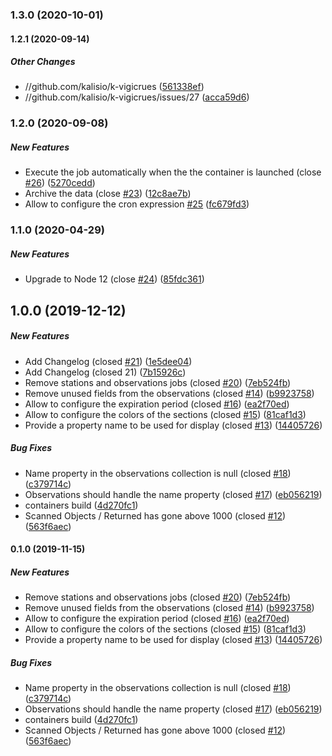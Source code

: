### 1.3.0 (2020-10-01)

#### 1.2.1 (2020-09-14)

##### Other Changes

* //github.com/kalisio/k-vigicrues ([561338ef](https://github.com/kalisio/k-vigicrues/commit/561338ef935a018d374e00c92cb838ce0435dc7c))
* //github.com/kalisio/k-vigicrues/issues/27 ([acca59d6](https://github.com/kalisio/k-vigicrues/commit/acca59d69b5b560e420e52d027fe9ffbdef86af1))

### 1.2.0 (2020-09-08)

##### New Features

*  Execute the job automatically when the the container is launched (close [#26](https://github.com/kalisio/k-vigicrues/pull/26)) ([5270cedd](https://github.com/kalisio/k-vigicrues/commit/5270ceddabaef3dce744bff77c717894c3211a20))
*  Archive the data (close [#23](https://github.com/kalisio/k-vigicrues/pull/23)) ([12c8ae7b](https://github.com/kalisio/k-vigicrues/commit/12c8ae7b71673533d5f744c5066b965a48ff90d3))
*  Allow to configure the cron expression [#25](https://github.com/kalisio/k-vigicrues/pull/25) ([fc679fd3](https://github.com/kalisio/k-vigicrues/commit/fc679fd32eaf4f5798381ae55cd82352287a3d2f))

### 1.1.0 (2020-04-29)

##### New Features

*  Upgrade to Node 12 (close [#24](https://github.com/kalisio/k-vigicrues/pull/24)) ([85fdc361](https://github.com/kalisio/k-vigicrues/commit/85fdc36152e0ab9cef5406e3178b90491c1865dd))

## 1.0.0 (2019-12-12)

##### New Features

*  Add Changelog (closed [#21](https://github.com/kalisio/k-vigicrues/pull/21)) ([1e5dee04](https://github.com/kalisio/k-vigicrues/commit/1e5dee042f0cc653c357232b668d9bc7c81adce8))
*  Add Changelog (closed 21) ([7b15926c](https://github.com/kalisio/k-vigicrues/commit/7b15926c2ee0840c9da416b7b33c8e5584e23af1))
*  Remove stations and observations jobs (closed [#20](https://github.com/kalisio/k-vigicrues/pull/20)) ([7eb524fb](https://github.com/kalisio/k-vigicrues/commit/7eb524fb9f441a15f86c46305595094d770a6cf9))
*  Remove unused fields from the observations (closed [#14](https://github.com/kalisio/k-vigicrues/pull/14)) ([b9923758](https://github.com/kalisio/k-vigicrues/commit/b9923758d664a3ffb1557c255217cf2ddf2df572))
*  Allow to configure the expiration period (closed [#16](https://github.com/kalisio/k-vigicrues/pull/16)) ([ea2f70ed](https://github.com/kalisio/k-vigicrues/commit/ea2f70ed5050b1f5a7a3a198e2eaa72493040885))
*  Allow to configure the colors of the sections (closed [#15](https://github.com/kalisio/k-vigicrues/pull/15)) ([81caf1d3](https://github.com/kalisio/k-vigicrues/commit/81caf1d38ac54ff8150d5a62e69f8d848be81feb))
*  Provide a property name to be used for display (closed [#13](https://github.com/kalisio/k-vigicrues/pull/13)) ([14405726](https://github.com/kalisio/k-vigicrues/commit/1440572658fc7d7eb7b5d3c643e87c5986e483a8))

##### Bug Fixes

*  Name property in the observations collection is null (closed [#18](https://github.com/kalisio/k-vigicrues/pull/18)) ([c379714c](https://github.com/kalisio/k-vigicrues/commit/c379714c7a1cfe408e23019cbb18f4cb09f5bf64))
*  Observations should handle the name property (closed [#17](https://github.com/kalisio/k-vigicrues/pull/17)) ([eb056219](https://github.com/kalisio/k-vigicrues/commit/eb056219e5e94853eb1cb97254ea87011fe6050d))
*  containers build ([4d270fc1](https://github.com/kalisio/k-vigicrues/commit/4d270fc1d8756b203667d7a964fe3c9db29782f8))
*  Scanned Objects / Returned has gone above 1000 (closed [#12](https://github.com/kalisio/k-vigicrues/pull/12)) ([563f6aec](https://github.com/kalisio/k-vigicrues/commit/563f6aecca6a42ea6645ee90073b15e36f6078d1))

#### 0.1.0 (2019-11-15)

##### New Features

*  Remove stations and observations jobs (closed [#20](https://github.com/kalisio/k-vigicrues/pull/20)) ([7eb524fb](https://github.com/kalisio/k-vigicrues/commit/7eb524fb9f441a15f86c46305595094d770a6cf9))
*  Remove unused fields from the observations (closed [#14](https://github.com/kalisio/k-vigicrues/pull/14)) ([b9923758](https://github.com/kalisio/k-vigicrues/commit/b9923758d664a3ffb1557c255217cf2ddf2df572))
*  Allow to configure the expiration period (closed [#16](https://github.com/kalisio/k-vigicrues/pull/16)) ([ea2f70ed](https://github.com/kalisio/k-vigicrues/commit/ea2f70ed5050b1f5a7a3a198e2eaa72493040885))
*  Allow to configure the colors of the sections (closed [#15](https://github.com/kalisio/k-vigicrues/pull/15)) ([81caf1d3](https://github.com/kalisio/k-vigicrues/commit/81caf1d38ac54ff8150d5a62e69f8d848be81feb))
*  Provide a property name to be used for display (closed [#13](https://github.com/kalisio/k-vigicrues/pull/13)) ([14405726](https://github.com/kalisio/k-vigicrues/commit/1440572658fc7d7eb7b5d3c643e87c5986e483a8))

##### Bug Fixes

*  Name property in the observations collection is null (closed [#18](https://github.com/kalisio/k-vigicrues/pull/18)) ([c379714c](https://github.com/kalisio/k-vigicrues/commit/c379714c7a1cfe408e23019cbb18f4cb09f5bf64))
*  Observations should handle the name property (closed [#17](https://github.com/kalisio/k-vigicrues/pull/17)) ([eb056219](https://github.com/kalisio/k-vigicrues/commit/eb056219e5e94853eb1cb97254ea87011fe6050d))
*  containers build ([4d270fc1](https://github.com/kalisio/k-vigicrues/commit/4d270fc1d8756b203667d7a964fe3c9db29782f8))
*  Scanned Objects / Returned has gone above 1000 (closed [#12](https://github.com/kalisio/k-vigicrues/pull/12)) ([563f6aec](https://github.com/kalisio/k-vigicrues/commit/563f6aecca6a42ea6645ee90073b15e36f6078d1))

